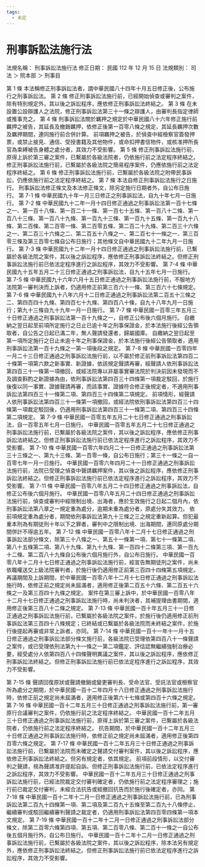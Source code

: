 ```yaml
---
tags:
  - 未定
---
```

# 刑事訴訟法施行法

法規名稱：	刑事訴訟法施行法
修正日期：	民國 112 年 12 月 15 日
法規類別：	司法 ＞ 院本部 ＞ 刑事目

第 1 條
本法稱修正刑事訴訟法者，謂中華民國八十四年十月五日修正後，公布施行之刑事訴訟法。
第 2 條
修正刑事訴訟法施行前，已經開始偵查或審判之案件，除有特別規定外，其以後之訴訟程序，應依修正刑事訴訟法終結之。
第 3 條
在未設置公設辯護人之法院，修正刑事訴訟法第三十一條之辯護人，由審判長指定律師或推事充之。
第 4 條
刑事訴訟法關於羈押之規定於中華民國八十六年修正施行前羈押之被告，其延長及撤銷羈押，依修正後第一百零八條之規定，其延長羈押次數及羈押期間，連同施行前合併計算。
前項羈押之被告，於偵查中經檢察官簽發押票，或禁止接見、通信、受授書籍及其他物件，或命扣押書信物件，或核准押所長官為束縛被告身體之處分者，其效力不受影響。
第 5 條
修正刑事訴訟法施行前，原得上訴於第三審之案件，已繫屬於各級法院者，仍依施行前之法定程序終結之。
修正刑事訴訟法施行前，已繫屬於各級法院之簡易程序案件，仍應依施行前之法定程序終結之。
第 6 條
修正刑事訴訟法施行前，已繫屬於各級法院之附帶民事訴訟，仍應依施行前之法定程序終結之。
第 7 條
本法自修正刑事訴訟法施行之日施行。
刑事訴訟法修正條文及本法修正條文，除另定施行日期者外，自公布日施行。
第 7-1 條
中華民國九十年一月三日修正之刑事訴訟法，自九十年七月一日施行。
第 7-2 條
中華民國九十二年一月十四日修正通過之刑事訴訟法第一百十七條之一、第一百十八條、第一百二十一條、第一百七十五條、第一百八十二條、第一百八十三條、第一百八十九條、第一百九十三條、第一百九十五條、第一百九十八條、第二百條、第二百零一條、第二百零五條、第二百二十九條、第二百三十六條之一、第二百三十六條之二、第二百五十八條之一、第二百七十一條之一、第三百零三條及第三百零七條自公布日施行；其他條文自中華民國九十二年九月一日施行。
第 7-3 條
中華民國九十二年一月十四日修正通過之刑事訴訟法施行前，已繫屬於各級法院之案件，其以後之訴訟程序，應依修正刑事訴訟法終結之。但修正刑事訴訟法施行前已依法定程序進行之訴訟程序，其效力不受影響。
第 7-4 條
中華民國九十五年五月二十三日修正通過之刑事訴訟法，自九十五年七月一日施行。
第 7-5 條
中華民國九十六年六月十五日修正通過之刑事訴訟法施行前，不服地方法院第一審判決而上訴者，仍適用修正前第三百六十一條、第三百六十七條規定。
第 7-6 條
中華民國九十八年六月十二日修正通過之刑事訴訟法第二百五十三條之二、第四百四十九條、第四百七十九條、第四百八十條，自九十八年九月一日施行；第九十三條自九十九年一月一日施行。
第 7-7 條
中華民國一百零三年五月三十日修正通過之刑事訴訟法第一百十九條之一，自修正公布後六個月施行。
自繳納之翌日起至前項所定施行之日止已逾十年之刑事保證金，於本法施行後經公告領取者，自公告之日起已滿二年，無人聲請發還者，歸屬國庫。
自繳納之翌日起至第一項所定施行之日止未逾十年之刑事保證金，於本法施行後經公告領取者，適用刑事訴訟法第一百十九條之一第一項後段之規定。
第 7-8 條
中華民國一百零四年一月二十三日修正通過之刑事訴訟法施行前，以不屬於修正前刑事訴訟法第四百二十條第一項第六款之新事實、新證據，依該規定聲請再審，經聲請人依刑事訴訟法第四百三十一條第一項撤回，或經法院專以非屬事實審法院於判決前因未發現而不及調查斟酌之新證據為由，依刑事訴訟法第四百三十四條第一項裁定駁回，於施行後復以同一事實、證據聲請再審，而該事實、證據符合修正後規定者，不適用刑事訴訟法第四百三十一條第二項、第四百三十四條第二項規定。
前項情形，經聲請人依刑事訴訟法第四百三十一條第一項撤回，或經法院依刑事訴訟法第四百三十四條第一項裁定駁回後，仍適用刑事訴訟法第四百三十一條第二項、第四百三十四條第二項規定。
第 7-9 條
中華民國一百零五年五月二十七日修正通過之刑事訴訟法，自一百零五年七月一日施行。
中華民國一百零五年五月二十七日修正通過之刑事訴訟法施行前，已繫屬於各級法院之案件，其以後之訴訟程序，應依修正刑事訴訟法終結之。但修正刑事訴訟法施行前已依法定程序進行之訴訟程序，其效力不受影響。
第 7-10 條
中華民國一百零六年四月二十一日修正通過之刑事訴訟法第三十三條之一、第九十三條、第一百零一條，自公布日施行；第三十一條之一自一百零七年一月一日施行。
中華民國一百零六年四月二十一日修正通過之刑事訴訟法施行前，法院已受理之偵查中聲請羈押案件，其以後之訴訟程序，應依修正刑事訴訟法終結之。但修正刑事訴訟法施行前已依法定程序進行之訴訟程序，其效力不受影響。
第 7-11 條
中華民國一百零八年五月二十四日修正通過之刑事訴訟法，自修正公布後六個月施行。
中華民國一百零八年五月二十四日修正通過之刑事訴訟法施行前，偵查或審判中經限制出境、出海者，應於生效施行之日起二個月內，依刑事訴訟法第八章之一規定重為處分，逾期未重為處分者，原處分失其效力。
依前項規定重為處分者，期間依刑事訴訟法第九十三條之三之規定重新起算。但犯最重本刑為有期徒刑十年以下之罪者，審判中之限制出境、出海期間，連同原處分期間併計不得逾五年。
第 7-12 條
中華民國一百零八年十二月十七日修正通過之刑事訴訟法部分條文，除第三十八條之一、第五十一條第一項、第七十一條第二項、第八十五條第二項、第八十九條、第九十九條、第一百四十二條第三項、第一百九十二條、第二百八十九條自公布後六個月施行外，自公布日施行。
中華民國一百零八年十二月十七日修正通過之刑事訴訟法施行前，經宣告無期徒刑之案件，尚未依職權送交上級法院審判者，於施行後仍適用修正前第三百四十四條第五項規定。
再議期間及上訴期間，於中華民國一百零八年十二月十七日修正通過之刑事訴訟法施行時，依修正前之規定尚未屆滿者，適用修正後第二百五十六條、第二百五十六條之一及第三百四十九條之規定。
案件在第三審上訴中，於中華民國一百零八年十二月十七日修正通過之刑事訴訟法施行時，尚未判決者，其補提理由書期間，適用修正後第三百八十二條之規定。
第 7-13 條
中華民國一百十年五月三十一日修正通過之刑事訴訟法施行前，已繫屬於各級法院之案件，於施行後仍適用修正前刑事訴訟法第三百四十八條規定；已終結或已繫屬於各級法院而未終結之案件，於施行後提起再審或非常上訴者，亦同。
第 7-14 條
中華民國一百十一年十一月十五日修正通過之刑事訴訟法部分條文施行前，各級法院已受理依第四百八十一條聲請之案件，或已受理依刑法第九十一條之一第二項鑑定、評估認無繼續強制治療必要，經受處分人依第四百八十四條聲明異議之案件，其以後之訴訟程序，應依修正刑事訴訟法終結之。但修正刑事訴訟法施行前已依法定程序進行之訴訟程序，其效力不受影響。

第 7-15 條
聲請回復原狀或聲請撤銷或變更審判長、受命法官、受託法官或檢察官所為處分之期間，於中華民國一百十二年四月十八日修正通過之刑事訴訟法施行時，依修正前之規定尚未屆滿者，適用修正後第六十七條或第四百十六條之規定。
第 7-16 條
中華民國一百十二年五月三十日修正通過之刑事訴訟法施行前，第一審原行合議審判之案件，仍依施行前之法定程序終結之。
中華民國一百十二年五月三十日修正通過之刑事訴訟法施行前，原得上訴於第三審之案件，已繫屬於各級法院者，仍依施行前之法定程序終結之。
抗告期間，於中華民國一百十二年五月三十日修正通過之刑事訴訟法施行時，依修正前之規定尚未屆滿者，適用修正後第四百零六條之規定。
第 7-17 條
中華民國一百十二年五月三十日修正通過之刑事訴訟法施行前，已繫屬於法院而未確定之聲請交付審判案件，其以後之訴訟程序，應依修正刑事訴訟法終結之。但另有規定者，依其規定。
前項前段情形，以交付審判之聲請，視為聲請准許提起自訴。但修正刑事訴訟法施行前，已依法定程序進行之訴訟程序，其效力不受影響。
中華民國一百十二年五月三十日修正通過之刑事訴訟法施行前，已經法院裁定交付審判確定者，仍依施行前之法定程序審理之；施行前已裁定交付審判，未經合法抗告或經撤回抗告而於施行後確定者，亦同。
第 7-18 條
中華民國一百十二年十二月一日修正通過之刑事訴訟法施行前，已為刑事訴訟法第二百九十四條第一項、第二項及第二百九十五條至第二百九十八條停止、繼續審判或駁回繼續審判聲請之裁定者，仍適用刑事訴訟法第四百零四條第一項本文規定。
第 7-19 條
中華民國一百十二年十二月一日修正通過之刑事訴訟法部分條文，除第二百零六條第四項、第五項、第二百零八條、第二百十一條之一自公布後五個月施行外，自公布日施行。
中華民國一百十二年十二月一日修正通過之刑事訴訟法施行前，已繫屬於各級法院之案件，其以後之訴訟程序，除本法另有規定外，應依修正刑事訴訟法終結之。但修正刑事訴訟法施行前已依法定程序進行之訴訟程序，其效力不受影響。
